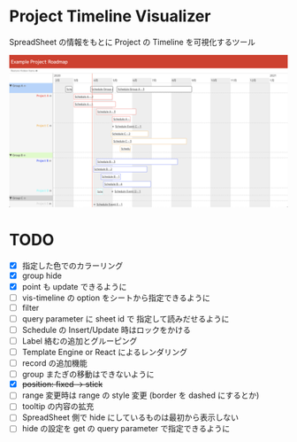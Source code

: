 # Project Timeline Visualizer

SpreadSheet の情報をもとに Project の Timeline を可視化するツール

![screen-shot](https://raw.githubusercontent.com/kazukgw/project-timeline/master/screenshot_01.png)


# TODO

- [x] 指定した色でのカラーリング
- [x] group hide
- [x] point も update できるように
- [ ] vis-timeline の option をシートから指定できるように
- [ ] filter
- [ ] query parameter に sheet id で 指定して読みだせるように
- [ ] Schedule の Insert/Update 時はロックをかける
- [ ] Label 絡むの追加とグルーピング
- [ ] Template Engine or React によるレンダリング
- [ ] record の追加機能
- [ ] group またぎの移動はできないように
- [x] ~~position: fixed → stick~~
- [ ] range 変更時は range の style 変更 (border を dashed にするとか)
- [ ] tooltip の内容の拡充
- [ ] SpreadSheet 側で hide にしているものは最初から表示しない
- [ ] hide の設定を get の query parameter で指定できるように
